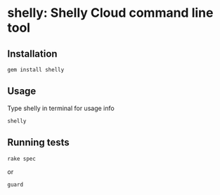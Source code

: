 # shelly: Shelly Cloud command line tool

## Installation

    gem install shelly

## Usage

  Type shelly in terminal for usage info

    shelly

## Running tests

    rake spec

or

    guard
